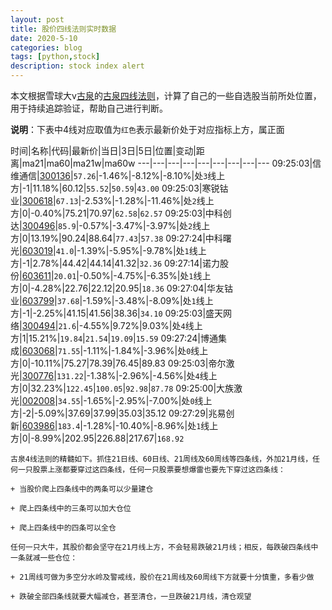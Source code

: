 ```yaml
---
layout: post
title: 股价四线法则实时数据
date: 2020-5-10
categories: blog
tags: [python,stock]
description: stock index alert
---
```



本文根据雪球大v[古泉](https://xueqiu.com/u/7148646888)的[古泉四线法则](https://xueqiu.com/7148646888/130498192)，计算了自己的一些自选股当前所处位置，用于持续追踪验证，帮助自己进行判断。

**说明**：下表中4线对应取值为`红色`表示最新价处于对应指标上方，属正面

时间|名称|代码|最新价|当日|3日|5日|位置|变动|距离|ma21|ma60|ma21w|ma60w
---|---|---|---|---|---|---|---|---
09:25:03|信维通信|[300136](https://xueqiu.com/S/SZ300136)|`57.26`|-1.46%|-8.12%|-8.10%|处`3`线上方|-1|11.18%|60.12|`55.52`|`50.59`|`43.00`
09:25:03|寒锐钴业|[300618](https://xueqiu.com/S/SZ300618)|`67.13`|-2.53%|-1.28%|-11.46%|处`2`线上方|0|-0.40%|75.21|70.97|`62.58`|`62.57`
09:25:03|中科创达|[300496](https://xueqiu.com/S/SZ300496)|`85.9`|-0.57%|-3.47%|-3.97%|处`2`线上方|0|13.19%|90.24|88.64|`77.43`|`57.38`
09:27:24|中科曙光|[603019](https://xueqiu.com/S/SH603019)|`41.0`|-1.39%|-5.95%|-9.78%|处`1`线上方|-1|2.78%|44.42|44.14|41.32|`32.36`
09:27:14|诺力股份|[603611](https://xueqiu.com/S/SH603611)|`20.01`|-0.50%|-4.75%|-6.35%|处`1`线上方|0|-4.28%|22.76|22.12|20.95|`18.36`
09:27:04|华友钴业|[603799](https://xueqiu.com/S/SH603799)|`37.68`|-1.59%|-3.48%|-8.09%|处`1`线上方|-1|-2.25%|41.15|41.56|38.36|`34.10`
09:25:03|盛天网络|[300494](https://xueqiu.com/S/SZ300494)|`21.6`|-4.55%|9.72%|9.03%|处`4`线上方|1|15.21%|`19.84`|`21.54`|`19.09`|`15.59`
09:27:24|博通集成|[603068](https://xueqiu.com/S/SH603068)|`71.55`|-1.11%|-1.84%|-3.96%|处`0`线上方|0|-10.11%|75.27|78.39|76.45|89.83
09:25:03|帝尔激光|[300776](https://xueqiu.com/S/SZ300776)|`131.22`|-1.38%|-2.96%|-4.56%|处`4`线上方|0|32.23%|`122.45`|`100.05`|`92.98`|`87.78`
09:25:00|大族激光|[002008](https://xueqiu.com/S/SZ002008)|`34.55`|-1.65%|-2.95%|-7.00%|处`0`线上方|-2|-5.09%|37.69|37.99|35.03|35.12
09:27:29|兆易创新|[603986](https://xueqiu.com/S/SH603986)|`183.4`|-1.28%|-10.40%|-8.96%|处`1`线上方|0|-8.99%|202.95|226.88|217.67|`168.92`

```
古泉4线法则的精髓如下。抓住21日线、60日线、21周线及60周线等四条线，外加21月线，任何一只股票上涨都要穿过这四条线，任何一只股票要想爆雷也要先下穿过这四条线：

+ 当股价爬上四条线中的两条可以少量建仓

+ 爬上四条线中的三条可以加大仓位

+ 爬上四条线中的四条可以全仓

任何一只大牛，其股价都会坚守在21月线上方，不会轻易跌破21月线；相反，每跌破四条线中一条就减一些仓位：

+ 21周线可做为多空分水岭及警戒线，股价在21周线及60周线下方就要十分慎重，多看少做

+ 跌破全部四条线就要大幅减仓，甚至清仓，一旦跌破21月线，清仓观望
```